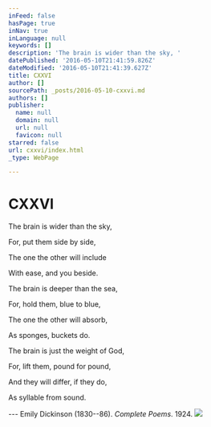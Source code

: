 ```yaml
---
inFeed: false
hasPage: true
inNav: true
inLanguage: null
keywords: []
description: 'The brain is wider than the sky, '
datePublished: '2016-05-10T21:41:59.826Z'
dateModified: '2016-05-10T21:41:39.627Z'
title: CXXVI
author: []
sourcePath: _posts/2016-05-10-cxxvi.md
authors: []
publisher:
  name: null
  domain: null
  url: null
  favicon: null
starred: false
url: cxxvi/index.html
_type: WebPage

---
```

# CXXVI

The brain is wider than the sky, 

For, put them side by side, 

The one the other will include 

With ease, and you beside. 

The brain is deeper than the sea, 

For, hold them, blue to blue, 

The one the other will absorb, 

As sponges, buckets do. 

The brain is just the weight of God, 

For, lift them, pound for pound, 

And they will differ, if they do, 

As syllable from sound.

--- Emily Dickinson (1830--86). _Complete Poems_. 1924\.
![](https://the-grid-user-content.s3-us-west-2.amazonaws.com/9623014f-2510-4185-bd17-db950e22ef23.jpg)